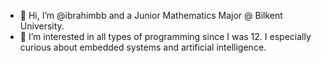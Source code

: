 - 👋 Hi, I’m @ibrahimbb and a Junior Mathematics Major @ Bilkent University.
- 👀 I’m interested in all types of programming since I was 12. I especially curious about embedded systems and artificial intelligence.

<!---
ibrahimbb/ibrahimbb is a ✨ special ✨ repository because its `README.md` (this file) appears on your GitHub profile.
You can click the Preview link to take a look at your changes.
--->
